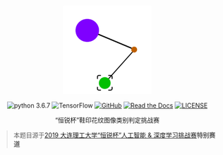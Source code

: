 <p align="center"><a href="https://github.com/zsync/shoeprint-recognition/" target="_blank" rel="noopener noreferrer"><img width="200" src="./docs/_media/logo.svg" alt="SPR.logo"></a></p>

<p align="center">
    <img alt="python 3.6.7" src="https://img.shields.io/badge/python-3.6.7-green?style=flat-square&logo=python">
    <img alt="TensorFlow" src="https://img.shields.io/badge/TensorFlow-1.13.2-orange?style=flat-square&logo=tensorflow">
    <a href="https://github.com/zsync/shoeprint-recognition/" target="_blank"><img alt="GitHub" src="https://img.shields.io/badge/GitHub-zsync-black?style=flat-square&logo=github"></a>
    <a href="https://zsync.github.io/shoeprint-recognition/" target="_blank"><img alt="Read the Docs" src="https://img.shields.io/badge/docs-GetStarted-red?style=flat-square&logo=read-the-docs"></a>
    <a href="LICENSE"><img alt="LICENSE" src="https://img.shields.io/badge/License-MIT-orange?style=flat-square"></a>
</p>

<p align="center">“恒锐杯”鞋印花纹图像类别判定挑战赛</p>

> 本题目源于[2019 大连理工大学“恒锐杯”人工智能 & 深度学习挑战赛](http://eda.dlut.edu.cn/info/1006/3439.htm)**特别赛道**
